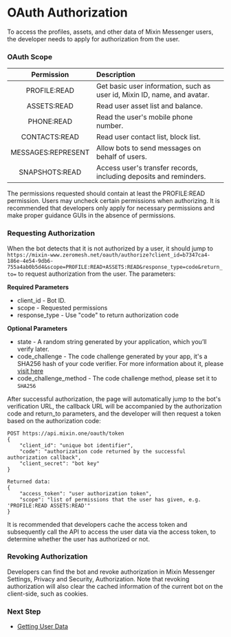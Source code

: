 # OAuth Authorization

To access the profiles, assets, and other data of Mixin Messenger users, the developer needs to apply for authorization from the user.

### OAuth Scope

| Permission         |  Description                      |
|:------------------:|:----------------------------------|
| PROFILE:READ       | Get basic user information, such as user id, Mixin ID, name, and avatar.|
| ASSETS:READ        | Read user asset list and balance.            |
| PHONE:READ         | Read the user's mobile phone number.                   |
| CONTACTS:READ      | Read user contact list, block list.                 |
| MESSAGES:REPRESENT | Allow bots to send messages on behalf of users.                    |
| SNAPSHOTS:READ     | Access user's transfer records, including deposits and reminders.        |

The permissions requested should contain at least the PROFILE:READ permission. Users may uncheck certain permissions when authorizing. It is recommended that developers only apply for necessary permissions and make proper guidance GUIs in the absence of permissions.

### Requesting Authorization

When the bot detects that it is not authorized by a user, it should jump to `https://mixin-www.zeromesh.net/oauth/authorize?client_id=b7347ca4-186e-4e54-9db6-755a4ab0b5d4&scope=PROFILE:READ+ASSETS:READ&response_type=code&return_to=` to request authorization from the user. The parameters:

**Required Parameters**

- client_id - Bot ID.
- scope - Requested permissions
- response_type - Use "code" to return authorization code

**Optional Parameters**

- state - A random string generated by your application, which you’ll verify later.
- code_challenge - The code challenge generated by your app, it's a SHA256 hash of your code verifier. For more information about it, please [visit here](https://www.oauth.com/oauth2-servers/pkce/authorization-request/)
- code_challenge_method - The code challenge method, please set it to `SHA256`

After successful authorization, the page will automatically jump to the bot's verification URL, the callback URL will be accompanied by the authorization code and return_to parameters, and the developer will then request a token based on the authorization code:

```shell
POST https://api.mixin.one/oauth/token
{
    "client_id": "unique bot identifier",
    "code": "authorization code returned by the successful authorization callback",
    "client_secret": "bot key"
}

Returned data:
{
    "access_token": "user authorization token",
    "scope": "list of permissions that the user has given, e.g. 'PROFILE:READ ASSETS:READ'"
}
```

It is recommended that developers cache the access token and subsequently call the API to access the user data via the access token, to determine whether the user has authorized or not.

### Revoking Authorization

Developers can find the bot and revoke authorization in Mixin Messenger Settings, Privacy and Security, Authorization. Note that revoking authorization will also clear the cached information of the current bot on the client-side, such as cookies.

### Next Step

- [Getting User Data](./api)
